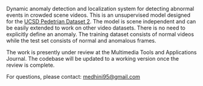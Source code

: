Dynamic anomaly detection and localization system for detecting abnormal events in crowded scene videos. This is an unsupervised model designed for the [UCSD Pedetrian Dataset 2](http://www.svcl.ucsd.edu/projects/anomaly/dataset.html). The model is scene independent and can be easily extended to work on other video datasets. There is no need to explicitly define an anomaly. The training dataset consists of normal videos while the test set consists of normal and anomalous frames. 

The work is presently under review at the Multimedia Tools and Applications Journal. The codebase will be updated to a working version once the review is complete. 

For questions, please contact: medhini95@gmail.com 


